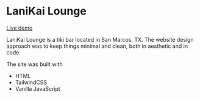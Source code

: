 # LaniKai Lounge 

[Live demo](https://lanikailounge.netlify.app)

LaniKai Lounge is a tiki bar located in San Marcos, TX. The website design approach was to keep things minimal and clean, both in aesthetic and in code.

The site was built with
- HTML
- TailwindCSS
- Vanilla JavaScript
